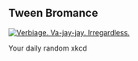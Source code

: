 ## Tween Bromance
[![Verbiage. Va-jay-jay. Irregardless.](https://imgs.xkcd.com/comics/tween_bromance.png)](https://xkcd.com/919/ "Verbiage. Va-jay-jay. Irregardless.")

Your daily random xkcd
